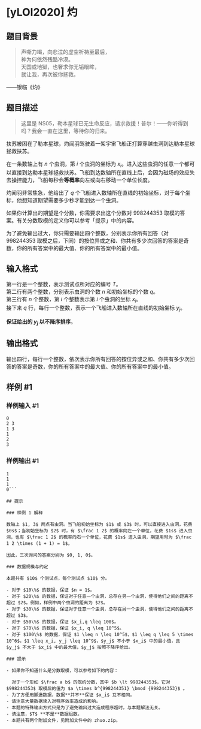 # [yLOI2020] 灼

## 题目背景

> 声嘶力竭，向悲泣的虚空祈祷至最后，  
> 神为何依然残酷冷漠。  
> 天国或地狱，也奢求你无垢眼眸，  
> 就让我，再次被你拯救。

——银临《灼》

## 题目描述

> 这里是 NS05，勒本星球已无生命反应，请求救援！普尔！——你听得到吗？我会一直在这里，等待你的归来。

扶苏被困在了勒本星球，灼闻羽驾驶着一架宇宙飞船正打算穿越虫洞到达勒本星球拯救扶苏。

在一条数轴上有 $n$ 个虫洞，第 $i$ 个虫洞的坐标为 $x_i$。进入这些虫洞的任意一个都可以直接到达勒本星球拯救扶苏。飞船到达数轴所在直线上后，会因为磁场的效应失去操控能力，飞船每秒会**等概率**向左或向右移动一个单位长度。

灼闻羽非常焦急，他给出了 $q$ 个飞船进入数轴所在直线的初始坐标，对于每个坐标，他想知道期望需要多少秒才能到达一个虫洞。

如果你计算出的期望是个分数，你需要求出这个分数对 $998244353$ 取模的答案。有关分数取模的定义你可以参考「提示」中的内容。

为了避免输出过大，你只需要输出四个整数，分别表示你所有回答（对 $998244353$ 取模之后，下同）的按位异或之和、你共有多少次回答的答案是奇数，你的所有答案中的最大值、你的所有答案中的最小值。

## 输入格式

第一行是一个整数，表示测试点所对应的编号 $T$。  
第二行有两个整数，分别表示虫洞的个数 $n$ 和初始坐标的个数 $q$。  
第三行有 $n$ 个整数，第 $i$ 个整数表示第 $i$ 个虫洞的坐标 $x_i$。  
接下来 $q$ 行，每行一个整数，表示一个飞船进入数轴所在直线的初始坐标 $y_j$。

**保证给出的 $y_j$ 以不降序排序**。

## 输出格式

输出四行，每行一个整数，依次表示你所有回答的按位异或之和、你共有多少次回答的答案是奇数，你的所有答案中的最大值、你的所有答案中的最小值。


## 样例 #1

### 样例输入 #1
```
0
2 3
1 3
1
2
3
```

### 样例输出 #1

```
1
1
1
0```

## 提示

### 样例 1 解释

数轴上 $1, 3$ 两点有虫洞。当飞船初始坐标为 $1$ 或 $3$ 时，可以直接进入虫洞，花费 $0s$；当初始坐标为 $2$ 时，有 $\frac 1 2$ 的概率向左一个单位，花费 $1s$ 进入虫洞，也有 $\frac 1 2$ 的概率向右一个单位，花费 $1s$ 进入虫洞，期望用时为 $\frac 1 2 \times (1 + 1) = 1$。

因此，三次询问的答案分别为 $0, 1, 0$。

### 数据规模与约定

本题共有 $10$ 个测试点，每个测试点 $10$ 分。

- 对于 $10\%$ 的数据，保证 $n = 1$。
- 对于 $20\%$ 的数据，保证对于任意一个虫洞，总存在另一个虫洞，使得他们之间的距离不超过 $2$。例如，样例中两个虫洞的距离为 $2$。
- 对于 $30\%$ 的数据，保证对于任意一个虫洞，总存在另一个虫洞，使得他们之间的距离不超过 $3$。
- 对于 $50\%$ 的数据，保证 $x_i,q \leq 100$。
- 对于 $70\%$ 的数据，保证 $x_i, q \leq 10^5$。
- 对于 $100\%$ 的数据，保证 $1 \leq n \leq 10^5$，$1 \leq q \leq 5 \times 10^6$，$1 \leq x_i, y_j \leq 10^9$，$y_j$ 不小于 $x_i$ 中的最小值，且 $y_j$ 不大于 $x_i$ 中的最大值，$y_j$ 按照不降序给出。

### 提示

- 如果你不知道什么是分数取模，可以参考如下的内容：

  对于一个形如 $\frac a b$ 的既约分数，其中 $b \lt 998244353$，它对 $998244353$ 取模后的值为 $a \times b^{998244351} \bmod {998244353}$ 。 
- 为了方便用脚造数据，数据**并不**保证 $x_i$ 互不相同。
- 请注意大量数据读入对程序效率造成的影响。
- 本题的特殊输出方式只是为了避免输出过大造成程序超时，与本题解法无关。
- 请注意，$T$ **不是**数据组数。
- 本题共有两个附加文件，见附加文件中的 zhuo.zip。	

